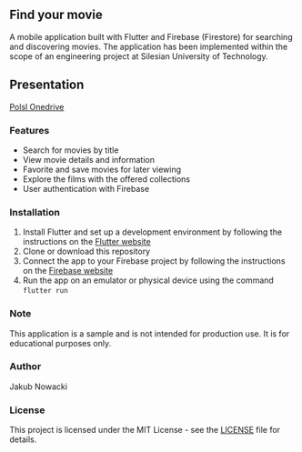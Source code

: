 ## Find your movie
A mobile application built with Flutter and Firebase (Firestore) for searching and discovering movies.
The application has been implemented within the scope of an engineering project at Silesian University of Technology.

## Presentation
[Polsl Onedrive](https://polslpl-my.sharepoint.com/:v:/g/personal/jakunow179_student_polsl_pl/EXaFiyH5TadGoCv8V4s0JJoBlNFFNix727UBBUg5fCHY0Q?e=JJqZhy)

### Features
- Search for movies by title
- View movie details and information
- Favorite and save movies for later viewing
- Explore the films with the offered collections
- User authentication with Firebase

### Installation
1. Install Flutter and set up a development environment by following the instructions on the [Flutter website](https://flutter.dev/docs/get-started/install)
2. Clone or download this repository
3. Connect the app to your Firebase project by following the instructions on the [Firebase website](https://firebase.google.com/docs/flutter/setup)
4. Run the app on an emulator or physical device using the command `flutter run`

### Note
This application is a sample and is not intended for production use. It is for educational purposes only.

### Author
Jakub Nowacki

### License
This project is licensed under the MIT License - see the [LICENSE](LICENSE) file for details.
